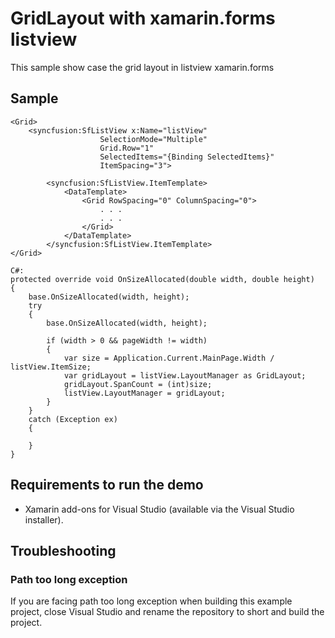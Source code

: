 # GridLayout with xamarin.forms listview
This sample show case the grid layout in listview xamarin.forms

## Sample

```xaml
<Grid>
    <syncfusion:SfListView x:Name="listView"
                    SelectionMode="Multiple"
                    Grid.Row="1"                              
                    SelectedItems="{Binding SelectedItems}"
                    ItemSpacing="3">

        <syncfusion:SfListView.ItemTemplate>
            <DataTemplate>
                <Grid RowSpacing="0" ColumnSpacing="0">
                    . . . 
                    . . .
                </Grid>
            </DataTemplate>
        </syncfusion:SfListView.ItemTemplate>
</Grid>

C#:
protected override void OnSizeAllocated(double width, double height)
{
    base.OnSizeAllocated(width, height);
    try
    {
        base.OnSizeAllocated(width, height);

        if (width > 0 && pageWidth != width)
        {
            var size = Application.Current.MainPage.Width / listView.ItemSize;
            var gridLayout = listView.LayoutManager as GridLayout;
            gridLayout.SpanCount = (int)size;                  
            listView.LayoutManager = gridLayout;
        }
    }
    catch (Exception ex)
    {

    }
}
```
## Requirements to run the demo

* Xamarin add-ons for Visual Studio (available via the Visual Studio installer).

## Troubleshooting

### Path too long exception

If you are facing path too long exception when building this example project, close Visual Studio and rename the repository to short and build the project.
